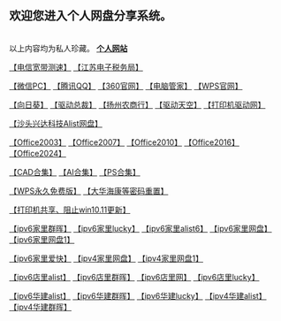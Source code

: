 ## 欢迎您进入个人网盘分享系统。
<br/>以上内容均为私人珍藏。 
**<a href="https://qx.stbw.cc">个人网站</a>**
<p>
<a href="http://speedtest4.jsinfo.net/2000mv6/index.html">【电信宽带测速】</a>
<a href="https://etax.jiangsu.chinatax.gov.cn/sso/login">【江苏电子税务局】</a>
<p>
<a href="https://pc.weixin.qq.com/">【微信PC】</a>
<a href="https://im.qq.com/pcqq">【腾讯QQ】</a>
<a href="https://360.cn/">【360官网】</h1></a>
<a href="https://guanjia.qq.com/">【电脑管家】</a>
<a href="https://wps.cn/">【WPS官网】</a>
<p>
<a href="https://down.oray.com/sunlogin/windows/SunloginClient_13.3.1.56398_x64.exe">【向日葵】</a>
<a href="https://www.sysceo.com/Software-softwarei-id-258.html">【驱动总裁】</a>
<a href="http://www.js96008.com">【扬州农商行】</a>
<a href="https://www.drvsky.com/">【驱动天空】</a>
<a href="https://www.dyjqd.com/">【打印机驱动网】</a>
<p>
<a href="http://qx.stbw.cc/" >【沙头兴达科技Alist网盘】</a>
<p>    
<a href="https://qx.stbw.cc/ali/stxdkj/%E5%8A%9E%E5%85%AC%E4%B8%93%E7%94%A8/OFFICE2003%E5%8A%9E%E5%85%AC.exe" >【Office2003】</a>
<a href="https://qx.stbw.cc/ali/stxdkj/%E5%8A%9E%E5%85%AC%E4%B8%93%E7%94%A8/Office2007.exe" >【Office2007】</a>
<a href="https://qx.stbw.cc/ali/stxdkj/%E5%8A%9E%E5%85%AC%E4%B8%93%E7%94%A8/office2010%E4%B8%89%E5%90%88%E4%B8%80%E7%B2%BE%E7%AE%80%E5%85%8D%E6%BF%80%E6%B4%BB.exe" >【Office2010】</a>
<a href="https://qx.stbw.cc/ali/stxdkj/%E5%8A%9E%E5%85%AC%E4%B8%93%E7%94%A8/Office%202016X64.Exe">【Office2016】</a>       
<a href="https://alist.nas1.stbw.cc:16667/quark/stxdkj/soft/Office2024" >【Office2024】</a>  
<p>
<a href="http://qx.stbw.cc/ali/PC-soft/%20%E7%94%B5%E8%84%91%E8%BD%AF%E4%BB%B6pojie/CAD"> 【CAD合集】</a>
<a href="https://qx.stbw.cc/ali/PC-soft/%20%E7%94%B5%E8%84%91%E8%BD%AF%E4%BB%B6pojie/Ai" >【AI合集】</a>
<a href="https://qx.stbw.cc/ali/PC-soft/%20%E7%94%B5%E8%84%91%E8%BD%AF%E4%BB%B6pojie/Photoshop" >【PS合集】</a>
<p>
<a href="https://qx.stbw.cc/ali/stxdkj/WPS" >【WPS永久免费版】</a>
<a href="https://qx.stbw.cc/ali/stxdkj/%E7%9B%91%E6%8E%A7%E4%B8%93%E7%94%A8" >【大华海康等密码重置】</a>
<p>
<a href="https://qx.stbw.cc/ali/stxdkj/%E6%89%93%E5%8D%B0%E6%9C%BA%E4%B8%93%E7%94%A8" >【打印机共享、阻止win10.11更新】</a>
<p>
        <a href="https://nas.jl.stbw.cc:16666" >【ipv6家里群晖】</a>
        <a href="https://lucky.jl.stbw.cc:16666"> 【ipv6家里lucky】</a>
        <a href="https://alist.jl.stbw.cc:16666" >【ipv6家里alist6】</a>
        <a href="https://pan.jl.stbw.cc:16666" >【ipv6家里网盘】</a>
        <a href="https://pan1.jl.stbw.cc:16666" >【ipv6家里网盘1】</a>
<p>
        <a href="https://ikuai.jl.stbw.cc:16666" >【ipv6家里爱快】</a>
        <a href="https://pan.nas.stbw.cc:16667" >【ipv4家里网盘】</a>
        <a href="https://pan1.nas.stbw.cc:16667" >【ipv4家里网盘1】</a>
<p>        
        <a href="https://alist.dl.stbw.cc:16666" >【ipv6店里alist】</a>
        <a href="https://nas.dl.stbw.cc:16666" >【ipv6店里群晖】</a>
        <a href="https://pan.dl.stbw.cc:16666"> 【ipv6店里网】</a>
        <a href="https://lucky.dl.stbw.cc:16666" >【ipv6店里lucky】</a>
<p>        
        <a href="https://alist.hj.stbw.cc:16666" >【ipv6华建alist】</a>
        <a href="https://nas.hj.stbw.cc:16666" >【ipv6华建群晖】</a>
        <a href="https://lucky.hj.stbw.cc:16666"> 【ipv6华建lucky】</a>
        <a href="https://alist.nas1.stbw.cc:16667"> 【ipv4华建alist】</a>
        <a href="https://nas.nas1.stbw.cc:16667" >【ipv4华建群晖】</a>